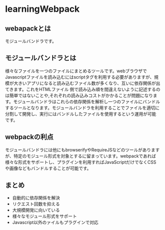 # learningWebpack


## webapackとは

モジュールバンドラです。

## モジュールバンドラとは

様々なファイルを一つのファイルにまとめるツールです。webブラウザでJavascriptファイルを読み込むにはscriptタグを利用する必要がありますが、規模が大きいアプリになると読み込むファイル数が多くなり、互いに依存関係が出てきます。これをHTMLファイル
側で読み込み順を間違えないように記述するのは簡単ではないことや,それぞれの読み込みコストがかかることが問題になります。モジュールバンドラはこれらの依存関係を解析し一つのファイルにバンドルするツールとなります。モジュールバンドラを利用することでファイルを適切に分割して開発し、実行にはバンドルしたファイルを使用するという運用が可能です。

## webpackの利点

モジュールバンドラには他にもbrowserifyやRequireJSなどのツールがありますが、特定のモジュール形式を対象とするに留まっています。webpackであれば様々な形式をサポートし、プラグインを利用すればJavaScriptだけでなくCSSや画像などもバンドルすることが可能です。

## まとめ

* 自動的に依存関係を解決
* リクエスト回数を抑える
* 大規模開発に向いている
* 様々なモジュール形式をサポート
* Javascript以外のァイルもプラグインで対応
